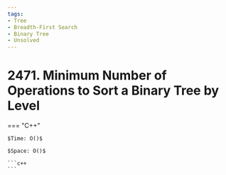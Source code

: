 ```yaml
---
tags:
- Tree
- Breadth-First Search
- Binary Tree
- Unsolved
---
```



# 2471. Minimum Number of Operations to Sort a Binary Tree by Level

=== "C++"

    $Time: O()$

    $Space: O()$

    ```c++
    ```